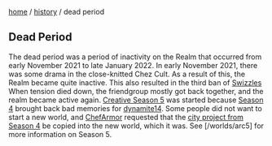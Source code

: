 [home](/) / [history](/history) / dead period

## Dead Period

The dead period was a period of inactivity on the Realm that occurred from early November 2021 to late January 2022. In early November 2021, there was some drama in the close-knitted Chez Cult. As a result of this, the Realm became quite inactive. This also resulted in the third ban of [Swizzles](/members/alex) When tension died down, the friendgroup mostly got back together, and the realm became active again. [Creative Season 5](/worlds/arc5) was started because [Season 4](/worlds/arc4) brought back bad memories for [dynamite14](/members/dynamite14). Some people did not want to start a new world, and [ChefArmor](/members/chefarmor) requested that the [city project from Season 4](/builds/arc45city) be copied into the new world, which it was. See [/worlds/arc5] for more information on Season 5.
